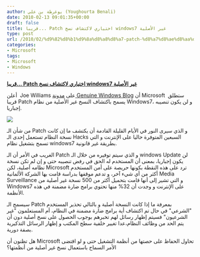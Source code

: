 ```yaml
---
author: يوغرطة بن علي (Youghourta Benali)
date: 2010-02-13 09:01:35+00:00
draft: false
title: قريبا... Patch اختياري لاكتشاف نسخ windows7 غير الأصلية
type: post
url: /2010/02/%d9%82%d8%b1%d9%8a%d8%a8%d8%a7-patch-%d8%a7%d8%ae%d8%aa%d9%8a%d8%a7%d8%b1%d9%8a-%d9%84%d8%a7%d9%83%d8%aa%d8%b4%d8%a7%d9%81-%d9%86%d8%b3%d8%ae-windows7-%d8%ba%d9%8a%d8%b1-%d8%a7%d9%84%d8%a3%d8%b5/
categories:
- Microsoft
tags:
- Microsoft
- Windows
---
```


[**قريبا... Patch اختياري لاكتشاف نسخ windows7 غير الأصلية**](https://www.it-scoop.com/2010/02/%d9%82%d8%b1%d9%8a%d8%a8%d8%a7-patch-%d8%a7%d8%ae%d8%aa%d9%8a%d8%a7%d8%b1%d9%8a-%d9%84%d8%a7%d9%83%d8%aa%d8%b4%d8%a7%d9%81-%d9%86%d8%b3%d8%ae-windows7-%d8%ba%d9%8a%d8%b1-%d8%a7%d9%84%d8%a3%d8%b5/)


أعلن  Joe Williams على [ مدونة Genuine Windows Blog](http://windowsteamblog.com/blogs/genuinewindows/archive/2010/02/11/windows-activation-technologies-update-for-windows-7.aspx?PageIndex=1) أن Microsoft  ستطلق قريبا Patch يسمح باكتشاف النسخ غير الأصلية من نظام Windows7، و لن يكون تنصيبه إجباريا.

[![](https://www.it-scoop.com/wp-content/uploads/2010/02/genuine-windows-7.png)
](https://www.it-scoop.com/2010/02/%d9%82%d8%b1%d9%8a%d8%a8%d8%a7-patch-%d8%a7%d8%ae%d8%aa%d9%8a%d8%a7%d8%b1%d9%8a-%d9%84%d8%a7%d9%83%d8%aa%d8%b4%d8%a7%d9%81-%d9%86%d8%b3%d8%ae-windows7-%d8%ba%d9%8a%d8%b1-%d8%a7%d9%84%d8%a3%d8%b5/https://www.it-scoop.com/2010/02/%d9%82%d8%b1%d9%8a%d8%a8%d8%a7-patch-%d8%a7%d8%ae%d8%aa%d9%8a%d8%a7%d8%b1%d9%8a-%d9%84%d8%a7%d9%83%d8%aa%d8%b4%d8%a7%d9%81-%d9%86%d8%b3%d8%ae-windows7-%d8%ba%d9%8a%d8%b1-%d8%a7%d9%84%d8%a3%d8%b5/)

من شأن الـ Patch و الذي سيرى النور في الأيام القليلة القادمة أن يكتشف ما إن كانت نسخة النظام تستعمل إحدى الـ Hacks السبعين المتوفرة حاليا على الإنترنت و التي تسمح بتشغيل نظام windows7 بطريقة غير قانونية.

الغريب في الأمر أن الـ Patch و الذي سيتم توفيره من خلال الـ windows Update لن يكون إجباريا، بمعنى أن المستخدم له الحق في رفض تنصيبه حتى و إن لم تكن نسخة نظامه أصلية، لكن Microsoft ترد على هذه النقطة بكونها حريصة على أمن المستخدم أكثر من أي شيء آخر، و تدعم موقفها بدراسة قامت بها الشركة الألمانية Media Surveillance و التي تشير إلى أنها قامت بتحميل أكثر من 500 نسخة غير أصلية من Windows7 على الإنترنت و وجدت أن 32% منها تحتوي برامج ضارة مضمنة في هذه الأنظمة.

سيسمح الـ Patch بمعرفة ما إذا كانت النسخة أصلية و بالتالي تحذير المستخدم "الشرعي" في حال تم اكتشاف أية برامج ضارة مضمنة في النظام، أم المستعلمون "غير الشرعيون" فسيتم إظهار رسائل لهم تخبرهم بوجوب الحصول على نسخ أصلية دون أن يتم الحد من وظائف النظام،عدا تغيير خلفية سطح المكتب و إظهار الرسائل التذكيرية بصفة دورية.

هل تظنون أن Microsoft تحاول الحفاظ على حصتها من أنظمة التشغيل حتى و لو اقتضى الأمر السماح باستعمال نسخ غير أصلية من أنظمتها؟

